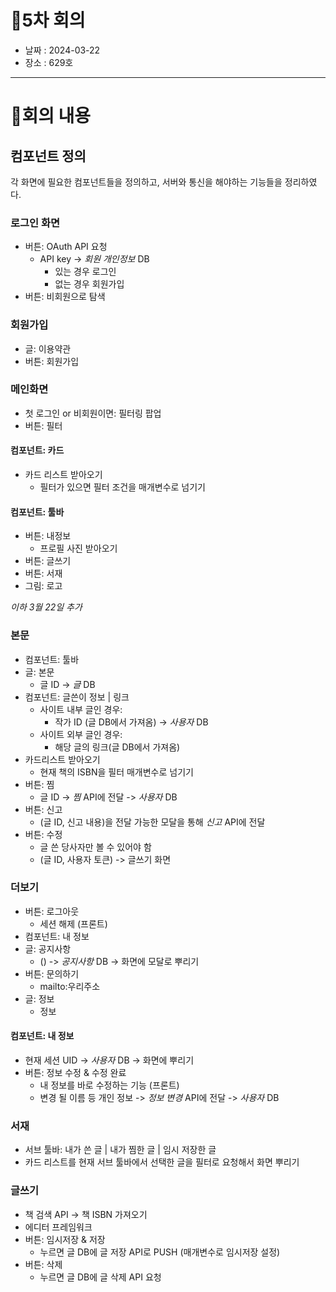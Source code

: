 # 📍5차 회의
  + 날짜 : 2024-03-22
  + 장소 : 629호

---
# 📍회의 내용

## 컴포넌트 정의
각 화면에 필요한 컴포넌트들을 정의하고, 서버와 통신을 해야하는 기능들을 정리하였다.

### 로그인 화면
- 버튼: OAuth API 요청
  - API key -> *회원 개인정보* DB
    - 있는 경우 로그인
    - 없는 경우 회원가입
- 버튼: 비회원으로 탐색

### 회원가입
- 글: 이용약관
- 버튼: 회원가입

### 메인화면
- 첫 로그인 or 비회원이면: 필터링 팝업
- 버튼: 필터
  
#### 컴포넌트: 카드
- 카드 리스트 받아오기
  - 필터가 있으면 필터 조건을 매개변수로 넘기기

#### 컴포넌트: 툴바
- 버튼: 내정보
  - 프로필 사진 받아오기
- 버튼: 글쓰기
- 버튼: 서재
- 그림: 로고

*이하 3월 22일 추가*
### 본문
- 컴포넌트: 툴바
- 글: 본문
  - 글 ID -> *글* DB
- 컴포넌트: 글쓴이 정보 | 링크
  - 사이트 내부 글인 경우:
    - 작가 ID (글 DB에서 가져옴) -> *사용자* DB
  - 사이트 외부 글인 경우:
    - 해당 글의 링크(글 DB에서 가져옴)
- 카드리스트 받아오기
  - 현재 책의 ISBN을 필터 매개변수로 넘기기
- 버튼: 찜
  - 글 ID -> *찜* API에 전달 -> *사용자* DB
- 버튼: 신고
  - (글 ID, 신고 내용)을 전달 가능한 모달을 통해 *신고* API에 전달
- 버튼: 수정
  - 글 쓴 당사자만 볼 수 있어야 함
  - (글 ID, 사용자 토큰) -> 글쓰기 화면

### 더보기
- 버튼: 로그아웃
  - 세션 해제 (프론트)
- 컴포넌트: 내 정보
- 글: 공지사항
  - () -> *공지사항* DB -> 화면에 모달로 뿌리기
- 버튼: 문의하기
  - mailto:우리주소
- 글: 정보
  - 정보

#### 컴포넌트: 내 정보
  - 현재 세션 UID -> *사용자* DB -> 화면에 뿌리기
  - 버튼: 정보 수정 & 수정 완료
    - 내 정보를 바로 수정하는 기능 (프론트)
    - 변경 될 이름 등 개인 정보 -> *정보 변경* API에 전달 -> *사용자* DB

### 서재
  - 서브 툴바: 내가 쓴 글 | 내가 찜한 글 | 임시 저장한 글
  - 카드 리스트를 현재 서브 툴바에서 선택한 글을 필터로 요청해서 화면 뿌리기

### 글쓰기
  - 책 검색 API -> 책 ISBN 가져오기
  - 에디터 프레임워크
  - 버튼: 임시저장 & 저장
    - 누르면 글 DB에 글 저장 API로 PUSH (매개변수로 임시저장 설정)
  - 버튼: 삭제
    - 누르면 글 DB에 글 삭제 API 요청